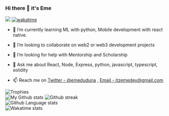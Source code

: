 ### Hi there 👋 it's Eme
![](https://komarev.com/ghpvc/?username=Emedudu)
[![wakatime](https://wakatime.com/badge/user/5ab5a4ca-593f-4544-b099-686b8ac89dca.svg)](https://wakatime.com/@5ab5a4ca-593f-4544-b099-686b8ac89dca)
- 🌱 I’m currently learning ML with python, Mobile development with react native.

- 👯 I’m looking to collaborate on web2 or web3 development projects

- 🤔 I’m looking for help with Mentorship and Scholarship

- 💬 Ask me about React, Node, Express, python, javascript, typescript, solidity

- 📫 Reach me on [Twitter - @emeduduna](https://twitter.com/emeduduna) , [Email - itzemedev@gmail.com](mailto:itzemedev@gmail.com?body=Hello%20Eme,)

<div>
  <img src="https://github-profile-trophy.vercel.app/?username=emedudu&theme=onedark" alt="Trophies" />
</div>

<div>
<!--   ![Anurag's GitHub stats](https://github-readme-stats.vercel.app/api?username=Emedudu&count_private=true) -->
  <img src="https://github-readme-stats.vercel.app/api?username=Emedudu&count_private=true&theme=tokyonight" alt="My Github stats" />
  <img src="https://github-readme-streak-stats.herokuapp.com/?user=Emedudu&theme=dark" alt="Github streak" />
</div>

<div>
<!--   [![Top Langs](https://github-readme-stats.vercel.app/api/top-langs/?username=Emedudu)](https://github.com/anuraghazra/github-readme-stats) -->
  <img src="https://github-readme-stats.vercel.app/api/top-langs/?username=Emedudu&theme=tokyonight" alt="Github Language stats" />
</div>

<div>
<!--   [![willianrod's wakatime stats](https://github-readme-stats.vercel.app/api/wakatime?username=Emedudu)](https://github.com/anuraghazra/github-readme-stats) -->
  <img src="https://github-readme-stats.vercel.app/api/wakatime?username=Emedudu" alt="Wakatime stats" />
</div>

